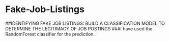 # Fake-Job-Listings
##IDENTIFYING FAKE JOB LISTINGS: BUILD A CLASSIFICATION MODEL TO DETERMINE THE LEGITIMACY OF JOB POSTINGS
###I have used the RandomForest classifier for the prediction.
